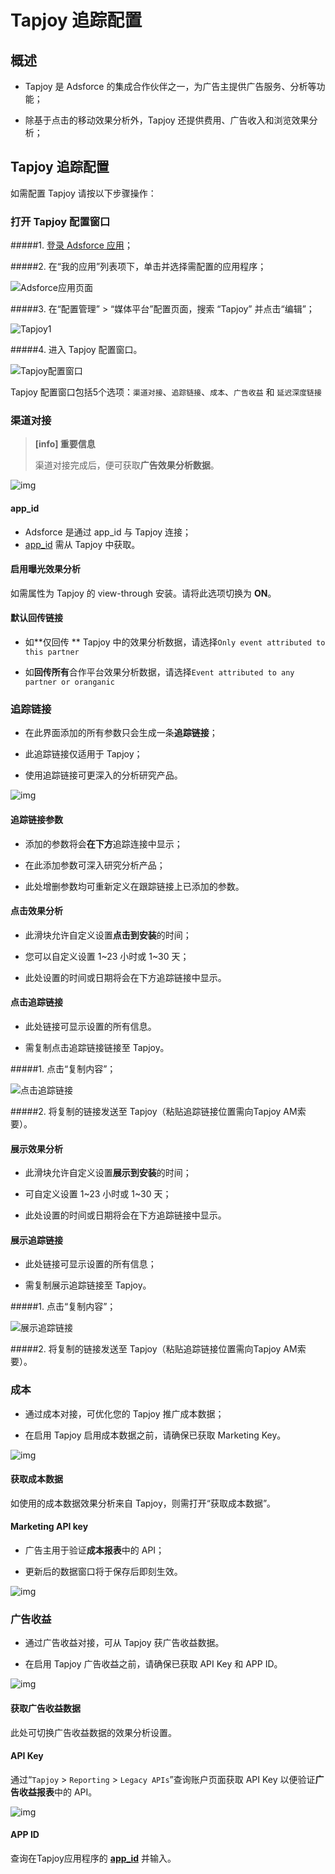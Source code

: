 # **Tapjoy 追踪配置**

## 概述

* Tapjoy 是 Adsforce 的集成合作伙伴之一，为广告主提供广告服务、分析等功能；

* 除基于点击的移动效果分析外，Tapjoy 还提供费用、广告收入和浏览效果分析；

## Tapjoy 追踪配置

如需配置 Tapjoy 请按以下步骤操作：

### 打开 Tapjoy 配置窗口

#####1. [登录 Adsforce 应用](<https://demo-portal.adsforce.io/login>)；

#####2. 在“我的应用”列表项下，单击并选择需配置的应用程序；

![Adsforce应用页面](Adsforce应用页面.PNG)

#####3. 在“配置管理” > “媒体平台”配置页面，搜索 “Tapjoy” 并点击“编辑”；

![Tapjoy1](Tapjoy1.png)

#####4.  进入 Tapjoy 配置窗口。

![Tapjoy配置窗口](Tapjoy配置窗口.png)

Tapjoy 配置窗口包括5个选项：`渠道对接`、`追踪链接`、`成本`、`广告收益` 和 `延迟深度链接`

### 渠道对接

> **[info] 重要信息**
>
> 渠道对接完成后，便可获取**广告效果分析数据**。

![img](Tapjoy2.png)

#### app_id

* Adsforce 是通过 app_id 与 Tapjoy 连接；
* [app_id](app-id/README.md) 需从 Tapjoy 中获取。

#### 启用曝光效果分析

如需属性为 Tapjoy 的 view-through 安装。请将此选项切换为 **ON**。

#### 默认回传链接

* 如**仅回传 ** Tapjoy 中的效果分析数据，请选择`Only event attributed to this partner`

* 如**回传所有**合作平台效果分析数据，请选择`Event attributed to any partner or oranganic`

### 追踪链接

* 在此界面添加的所有参数只会生成一条**追踪链接**；

* 此追踪链接仅适用于 Tapjoy；

* 使用追踪链接可更深入的分析研究产品。

![img](Tapjoy3.png)

#### 追踪链接参数

* 添加的参数将会**在下方**追踪连接中显示；

* 在此添加参数可深入研究分析产品；

* 此处增删参数均可重新定义在跟踪链接上已添加的参数。

#### 点击效果分析

* 此滑块允许自定义设置**点击到安装**的时间；

* 您可以自定义设置 1~23 小时或 1~30 天；

* 此处设置的时间或日期将会在下方追踪链接中显示。

#### 点击追踪链接

* 此处链接可显示设置的所有信息。

* 需复制点击追踪链接链接至 Tapjoy。

#####1. 点击“复制内容”；

![点击追踪链接](点击追踪链接.png)

#####2.  将复制的链接发送至 Tapjoy（粘贴追踪链接位置需向Tapjoy AM索要）。

#### 展示效果分析

* 此滑块允许自定义设置**展示到安装**的时间；

* 可自定义设置 1~23 小时或 1~30 天；

* 此处设置的时间或日期将会在下方追踪链接中显示。

#### 展示追踪链接

* 此处链接可显示设置的所有信息；

* 需复制展示追踪链接至 Tapjoy。 

#####1. 点击“复制内容”；

![展示追踪链接](展示追踪链接.png)

#####2. 将复制的链接发送至 Tapjoy（粘贴追踪链接位置需向Tapjoy AM索要）。      

### 成本

* 通过成本对接，可优化您的 Tapjoy 推广成本数据；

* 在启用 Tapjoy 启用成本数据之前，请确保已获取 Marketing Key。

![img](Tapjoy4.png)

#### 获取成本数据

如使用的成本数据效果分析来自 Tapjoy，则需打开“获取成本数据”。

#### Marketing API key

* 广告主用于验证**成本报表**中的 API；

* 更新后的数据窗口将于保存后即刻生效。

![img](Tapjoy_MarketingApiKey.png)

### 广告收益

* 通过广告收益对接，可从 Tapjoy 获广告收益数据。

* 在启用 Tapjoy 广告收益之前，请确保已获取 API Key 和 APP ID。

![img](Tapjoy5.png)

#### 获取广告收益数据

此处可切换广告收益数据的效果分析设置。

#### API Key

通过“`Tapjoy` > `Reporting` > `Legacy APIs`”查询账户页面获取 API Key 以便验证**广告收益报表**中的 API。

![img](Tapjoy_ApiKey2.png)

#### APP ID

查询在Tapjoy应用程序的 [**app_id**](app-id/README.md) 并输入。